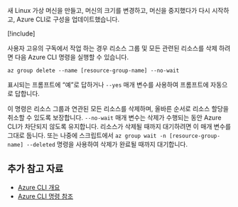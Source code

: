 새 Linux 가상 머신을 만들고, 머신의 크기를 변경하고, 머신을 중지했다가 다시 시작하고, Azure CLI로 구성을 업데이트했습니다.

<!-- Cleanup sandbox -->
[!include[](../../../includes/azure-sandbox-cleanup.md)]

사용자 고유의 구독에서 작업 하는 경우 리소스 그룹 및 모든 관련된 리소스를 삭제 하려면 다음 Azure CLI 명령을 실행할 수 있습니다.

```azurecli
az group delete --name [resource-group-name] --no-wait
```

표시되는 프롬프트에 “예”로 답하거나 `--yes` 매개 변수를 사용하여 프롬프트에 자동으로 답합니다.

이 명령은 리소스 그룹과 연관된 모든 리소스를 삭제하며, 올바른 순서로 리소스 할당을 취소할 수 있도록 보장합니다. `--no-wait` 매개 변수는 삭제가 수행되는 동안 Azure CLI가 차단되지 않도록 유지합니다. 리소스가 삭제될 때까지 대기하려면 이 매개 변수를 그대로 둡니다. 또는 나중에 스크립트에서 `az group wait -n [resource-group-name] --deleted` 명령을 사용하여 삭제가 완료될 때까지 대기합니다.


## <a name="further-reading"></a>추가 참고 자료

- [Azure CLI 개요](https://docs.microsoft.com/cli/azure/?view=azure-cli-latest)
- [Azure CLI 명령 참조](https://docs.microsoft.com/cli/azure/reference-index?view=azure-cli-latest)
